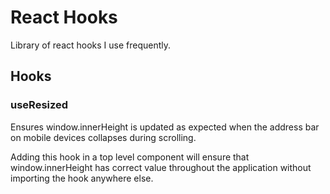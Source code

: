 # React Hooks

Library of react hooks I use frequently.

## Hooks

### useResized

Ensures window.innerHeight is updated as expected when the address bar on mobile devices collapses during scrolling.

Adding this hook in a top level component will ensure that window.innerHeight has correct value throughout
the application without importing the hook anywhere else.
